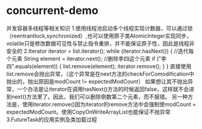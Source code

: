 # concurrent-demo
并发容器多线程等相关知识
1.使用线程池启动多个线程实现计数器，可以通过锁（reentrantlock,synchronized）,也可以使用原子类AtomicInteger实现同步，volatile只是修改数据可见性与禁止指令重排，并不能保证原子性，因此是线程非安全的
2.Iterator<String> iterator = list.iterator();
        while (iterator.hasNext()) {
            //迭代每个元素
            String element = iterator.next();
            //删除李四这个元素
            if ("李四".equals(element)) {
                list.remove(element);
                iterator.remove();
            }
        }
   直接使用list.remove会抛出异常，（这个异常是在next方法的checkForComodification中抛出的，抛出原因是modCount != expectedModCount）
  如果想让其不抛出异常，一个办法是让iterator在调用hasNext()方法的时候返回false，这样就不会进到next()方法里了。因此，我们可以删除倒数第二个元素，而不报错。
另一种方法是，使用iterator.remove()因为iterator的remove方法中会强制使modCount = expectedModCount。使用CopyOnWriteArrayList也能保证不抛异常
3.FutureTask的应用实例及类加载过程
